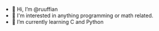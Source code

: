 - 👋 Hi, I’m @ruuffian
- 👀 I'm interested in anything programming or math related.
- 🌱 I’m currently learning C and Python


<!---
ruuffian/ruuffian is a ✨ special ✨ repository because its `README.md` (this file) appears on your GitHub profile.
You can click the Preview link to take a look at your changes.
--->
